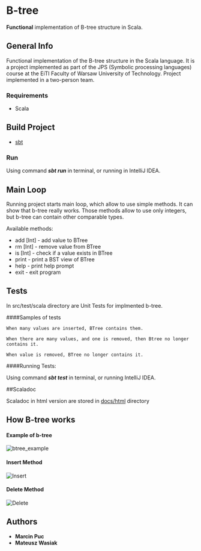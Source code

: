 # B-tree

**Functional** implementation of B-tree structure in Scala. 

## General Info

Functional implementation of the B-tree structure in the Scala language. It is a project implemented as part of the JPS (Symbolic processing languages) course at the EiTI Faculty of Warsaw University of Technology. Project implemented in a two-person team.

### Requirements

* Scala

## Build Project

* [sbt](https://www.scala-sbt.org/) 

### Run

Using command ***sbt run*** in terminal, or running in IntelliJ IDEA.

## Main Loop

Running project starts main loop, which allow to use simple methods. It can show that b-tree really works. Those methods allow to use only integers, but b-tree can contain other comparable types.

Available methods:

* add [Int] - add value to BTree
* rm [Int] - remove value from BTree
* is [Int] - check if a value exists in BTree
* print - print a BST view of BTree
* help - print help prompt
* exit - exit program

## Tests

In src/test/scala directory are Unit Tests for implmented b-tree.

####Samples of tests
```
When many values are inserted, BTree contains them.
```
```
When there are many values, and one is removed, then Btree no longer contains it.
```
```
When value is removed, BTree no longer contains it.
```

####Running Tests:

Using command ***sbt test*** in terminal, or running IntelliJ IDEA.

##Scaladoc

Scaladoc in html version are stored in [docs/html](/docs/html/) directory


## How B-tree works

#### Example of b-tree

![btree_example](https://upload.wikimedia.org/wikipedia/commons/thumb/6/65/B-tree.svg/400px-B-tree.svg.png)

#### Insert Method

![Insert](http://staff.ustc.edu.cn/~csli/graduate/algorithms/book6/393_a.gif)

#### Delete Method

![Delete](http://www.euroinformatica.ro/documentation/programming/!!!Algorithms_CORMEN!!!/images/fig472_01_0.jpg)


## Authors

* **Marcin Puc** 
* **Mateusz Wasiak**

